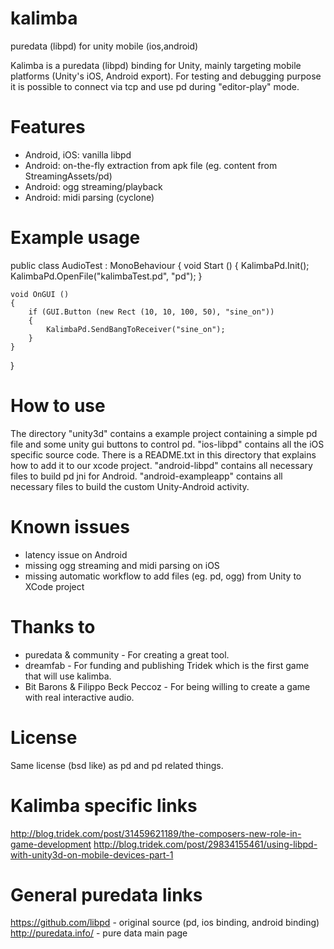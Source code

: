 kalimba
=======

puredata (libpd) for unity mobile (ios,android)

Kalimba is a puredata (libpd) binding for Unity, mainly targeting mobile platforms (Unity's iOS, Android export). For testing and debugging purpose it is possible to connect via tcp and use pd during "editor-play" mode.

Features
========
* Android, iOS: vanilla libpd
* Android: on-the-fly extraction from apk file (eg. content from StreamingAssets/pd)
* Android: ogg streaming/playback
* Android: midi parsing (cyclone)

Example usage
=============
public class AudioTest : MonoBehaviour
{
	void Start ()
	{
		KalimbaPd.Init();
		KalimbaPd.OpenFile("kalimbaTest.pd", "pd");
	}

	void OnGUI ()
	{
		if (GUI.Button (new Rect (10, 10, 100, 50), "sine_on")) 
		{
			KalimbaPd.SendBangToReceiver("sine_on");
		}
	}
}

How to use
==========
The directory "unity3d" contains a example project containing a simple pd file and some unity gui buttons to control pd.
"ios-libpd" contains all the iOS specific source code. There is a README.txt in this directory that explains how to add it to our xcode project.
"android-libpd" contains all necessary files to build pd jni for Android.
"android-exampleapp" contains all necessary files to build the custom Unity-Android activity.

Known issues
============
* latency issue on Android
* missing ogg streaming and midi parsing on iOS
* missing automatic workflow to add files (eg. pd, ogg) from Unity to XCode project

Thanks to
=========
* puredata & community - For creating a great tool.
* dreamfab - For funding and publishing Tridek which is the first game that will use kalimba.
* Bit Barons & Filippo Beck Peccoz - For being willing to create a game with real interactive audio.

License
=======
Same license (bsd like) as pd and pd related things.

Kalimba specific links
======================
http://blog.tridek.com/post/31459621189/the-composers-new-role-in-game-development
http://blog.tridek.com/post/29834155461/using-libpd-with-unity3d-on-mobile-devices-part-1

General puredata links
======================
https://github.com/libpd - original source (pd, ios binding, android binding)
http://puredata.info/ - pure data main page
